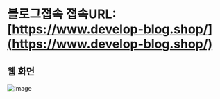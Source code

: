 # 블로그접속 접속URL: [https://www.develop-blog.shop/](https://www.develop-blog.shop/)

## 웹 화면

![image](https://github.com/LJC0831/blog-app/assets/121738554/782a2216-8c45-43d6-b541-449ba620eb8a)
